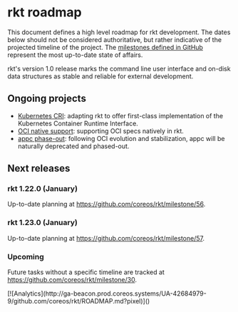 # rkt roadmap

This document defines a high level roadmap for rkt development.
The dates below should not be considered authoritative, but rather indicative of the projected timeline of the project.
The [milestones defined in GitHub](https://github.com/coreos/rkt/milestones) represent the most up-to-date state of affairs.

rkt's version 1.0 release marks the command line user interface and on-disk data structures as stable and reliable for external development.

## Ongoing projects

- [Kubernetes CRI](https://github.com/coreos/rkt/projects/1): adapting rkt to offer first-class implementation of the Kubernetes Container Runtime Interface.
- [OCI native support](https://github.com/coreos/rkt/projects/4): supporting OCI specs natively in rkt.
- [appc phase-out](https://github.com/coreos/rkt/projects/5): following OCI evolution and stabilization, appc will be naturally deprecated and phased-out.

## Next releases

### rkt 1.22.0 (January)

Up-to-date planning at https://github.com/coreos/rkt/milestone/56.

### rkt 1.23.0 (January)

Up-to-date planning at https://github.com/coreos/rkt/milestone/57.

### Upcoming

Future tasks without a specific timeline are tracked at https://github.com/coreos/rkt/milestone/30.

<!-- BEGIN ANALYTICS --> [![Analytics](http://ga-beacon.prod.coreos.systems/UA-42684979-9/github.com/coreos/rkt/ROADMAP.md?pixel)]() <!-- END ANALYTICS -->
